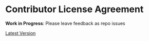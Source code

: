 # Contributor License Agreement

**Work in Progress**: 
Please leave feedback as repo issues

[Latest Version](https://github.com/ckan/cla/blob/master/contributor-license-agreement.md)

